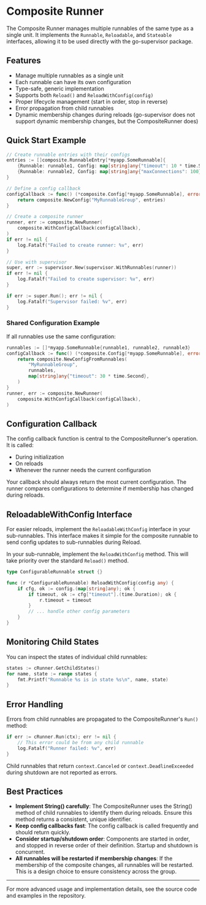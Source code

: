 # Composite Runner

The Composite Runner manages multiple runnables of the same type as a single unit. It implements the `Runnable`, `Reloadable`, and `Stateable` interfaces, allowing it to be used directly with the go-supervisor package.

## Features

- Manage multiple runnables as a single unit
- Each runnable can have its own configuration
- Type-safe, generic implementation
- Supports both `Reload()` and `ReloadWithConfig(config)`
- Proper lifecycle management (start in order, stop in reverse)
- Error propagation from child runnables
- Dynamic membership changes during reloads (go-supervisor does not support dynamic membership changes, but the CompositeRunner does)

## Quick Start Example

```go
// Create runnable entries with their configs
entries := []composite.RunnableEntry[*myapp.SomeRunnable]{
    {Runnable: runnable1, Config: map[string]any{"timeout": 10 * time.Second}},
    {Runnable: runnable2, Config: map[string]any{"maxConnections": 100}},
}

// Define a config callback
configCallback := func() (*composite.Config[*myapp.SomeRunnable], error) {
    return composite.NewConfig("MyRunnableGroup", entries)
}

// Create a composite runner
runner, err := composite.NewRunner(
    composite.WithConfigCallback(configCallback),
)
if err != nil {
    log.Fatalf("Failed to create runner: %v", err)
}

// Use with supervisor
super, err := supervisor.New(supervisor.WithRunnables(runner))
if err != nil {
    log.Fatalf("Failed to create supervisor: %v", err)
}

if err := super.Run(); err != nil {
    log.Fatalf("Supervisor failed: %v", err)
}
```

### Shared Configuration Example

If all runnables use the same configuration:

```go
runnables := []*myapp.SomeRunnable{runnable1, runnable2, runnable3}
configCallback := func() (*composite.Config[*myapp.SomeRunnable], error) {
    return composite.NewConfigFromRunnables(
        "MyRunnableGroup",
        runnables,
        map[string]any{"timeout": 30 * time.Second},
    )
}
runner, err := composite.NewRunner(
    composite.WithConfigCallback(configCallback),
)
```

## Configuration Callback

The config callback function is central to the CompositeRunner's operation. It is called:
- During initialization
- On reloads
- Whenever the runner needs the current configuration

Your callback should always return the most current configuration. The runner compares configurations to determine if membership has changed during reloads.

## ReloadableWithConfig Interface

For easier reloads, implement the `ReloadableWithConfig` interface in your sub-runnables. This interface makes it simple for the composite runnable to send config updates to sub-runnables during Reload.

In your sub-runnable, implement the `ReloadWithConfig` method. This will take priority over the standard `Reload()` method.
```go
type ConfigurableRunnable struct {}

func (r *ConfigurableRunnable) ReloadWithConfig(config any) {
    if cfg, ok := config.(map[string]any); ok {
        if timeout, ok := cfg["timeout"].(time.Duration); ok {
            r.timeout = timeout
        }
        // ... handle other config parameters
    }
}
```

## Monitoring Child States

You can inspect the states of individual child runnables:

```go
states := cRunner.GetChildStates()
for name, state := range states {
    fmt.Printf("Runnable %s is in state %s\n", name, state)
}
```

## Error Handling

Errors from child runnables are propagated to the CompositeRunner's `Run()` method:

```go
if err := cRunner.Run(ctx); err != nil {
    // This error could be from any child runnable
    log.Fatalf("Runner failed: %v", err)
}
```

Child runnables that return `context.Canceled` or `context.DeadlineExceeded` during shutdown are not reported as errors.

## Best Practices

- **Implement String() carefully**: The CompositeRunner uses the String() method of child runnables to identify them during reloads. Ensure this method returns a consistent, unique identifier.
- **Keep config callbacks fast**: The config callback is called frequently and should return quickly.
- **Consider startup/shutdown order**: Components are started in order, and stopped in reverse order of their definition. Startup and shutdown is concurrent.
- **All runnables will be restarted if membership changes**: If the membership of the composite changes, all runnables will be restarted. This is a design choice to ensure consistency across the group.

---

For more advanced usage and implementation details, see the source code and examples in the repository.